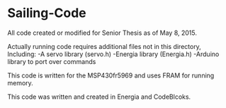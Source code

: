 # Sailing-Code
All code created or modified for Senior Thesis as of May 8, 2015.

Actually running code requires additional files not in this directory, Including: 
-A servo library (servo.h)
-Energia library (Energia.h)
-Arduino library to port over commands


This code is written for the MSP430fr5969 and uses FRAM for running memory.

This code was written and created in Energia and CodeBlcoks. 


